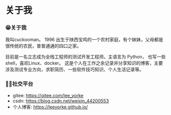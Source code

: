 # 关于我

### 😁关于我
我叫cuckooman。
1996 出生于陕西宝鸡的一个农村家庭，有个妹妹，父母都是很传统的农民，普普通通的四口之家。

目前是一名立志成为全栈工程师的测试开发工程师。主语言为 Python， 也写一些 shell，喜欢Linux、docker。
这是个人在工作之余记录并分享知识的博客，主要涉及测试专业方向，求职简历、一些软件技巧知识、个人生活记录等。
### 🐱‍🚀社交平台
* gitee: https://gitee.com/lee_yorke
* csdn: https://blog.csdn.net/weixin_44200553
* 个人博客: https://leeyorke.github.io/
